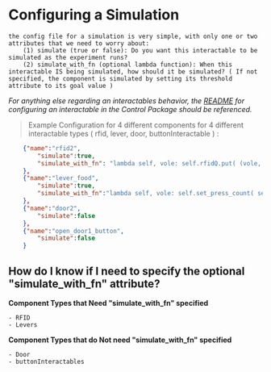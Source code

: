 # Configuring a Simulation # 

    the config file for a simulation is very simple, with only one or two attributes that we need to worry about: 
        (1) simulate (true or false): Do you want this interactable to be simulated as the experiment runs? 
        (2) simulate_with_fn (optional lambda function): When this interactable IS being simulated, how should it be simulated? ( If not specified, the component is simulated by setting its threshold attribute to its goal value )

*For anything else regarding an interactables behavior, the [README](Control/Configurations/README.md) for configuring an interactable in the Control Package should be referenced.*

> Example Configuration for 4 different components for 4 different interactable types ( rfid, lever, door, buttonInteractable ) : 

~~~json 
    {"name":"rfid2", 
        "simulate":true, 
        "simulate_with_fn": "lambda self, vole: self.rfidQ.put( (vole, self.ID) )"  
    }, 
    {"name":"lever_food", 
        "simulate":true, 
        "simulate_with_fn":"lambda self, vole: self.set_press_count( self.threshold_condition['goal_value'] )"
    }, 
    {"name":"door2", 
        "simulate":false
    }, 
    {"name":"open_door1_button", 
        "simulate":false
    }
~~~


## How do I know if I need to specify the optional "simulate_with_fn" attribute? ## 

**Component Types that Need "simulate_with_fn" specified**

    - RFID 
    - Levers

**Component Types that do Not need "simulate_with_fn" specified**

    - Door 
    - buttonInteractables